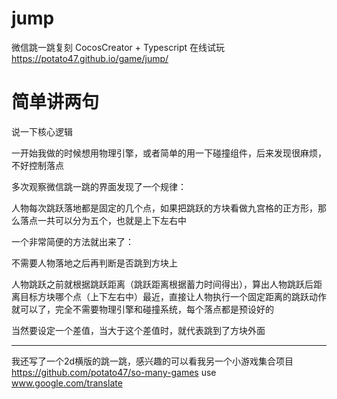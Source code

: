 # jump
微信跳一跳复刻 CocosCreator + Typescript 在线试玩 https://potato47.github.io/game/jump/

# 简单讲两句

说一下核心逻辑

一开始我做的时候想用物理引擎，或者简单的用一下碰撞组件，后来发现很麻烦，不好控制落点

多次观察微信跳一跳的界面发现了一个规律：

人物每次跳跃落地都是固定的几个点，如果把跳跃的方块看做九宫格的正方形，那么落点一共可以分为五个，也就是上下左右中

一个非常简便的方法就出来了：

不需要人物落地之后再判断是否跳到方块上

人物跳跃之前就根据跳跃距离（跳跃距离根据蓄力时间得出），算出人物跳跃后距离目标方块哪个点（上下左右中）最近，直接让人物执行一个固定距离的跳跃动作就可以了，完全不需要物理引擎和碰撞系统，每个落点都是预设好的

当然要设定一个差值，当大于这个差值时，就代表跳到了方块外面

---

我还写了一个2d横版的跳一跳，感兴趣的可以看我另一个小游戏集合项目 https://github.com/potato47/so-many-games
use www.google.com/translate
